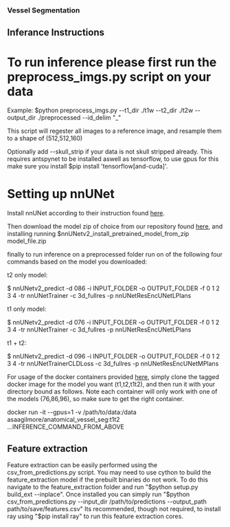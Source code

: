 ### Vessel Segmentation

## Inferance Instructions

# To run inference please first run the preprocess_imgs.py script on your data

Example: $python preprocess_imgs.py --t1_dir ./t1w --t2_dir ./t2w --output_dir ./preprocessed --id_delim "_"

This script will regester all images to a reference image, and resample them to a shape of (512,512,160)

Optionally add --skull_strip if your data is not skull stripped already. This requires antspynet to be installed
aswell as tensorflow, to use gpus for this make sure you install $pip install 'tensorflow[and-cuda]'.

# Setting up nnUNet

Install nnUNet according to their instruction found [here](https://github.com/MIC-DKFZ/nnUNet/blob/master/documentation/installation_instructions.md).

Then download the model zip of choice from our repository found [here](https://doi.org/10.6084/m9.figshare.27040633.v1), and installing running $nnUNetv2_install_pretrained_model_from_zip model_file.zip

finally to run inference on a preprocessed folder run on of the following four commands based on the model you downloaded:

t2 only model:

$ nnUNetv2_predict -d 086 -i INPUT_FOLDER -o OUTPUT_FOLDER -f  0 1 2 3 4 -tr nnUNetTrainer -c 3d_fullres -p nnUNetResEncUNetLPlans

t1 only model:

$ nnUNetv2_predict -d 076 -i INPUT_FOLDER -o OUTPUT_FOLDER -f  0 1 2 3 4 -tr nnUNetTrainer -c 3d_fullres -p nnUNetResEncUNetLPlans

t1 + t2:

$ nnUNetv2_predict -d 096 -i INPUT_FOLDER -o OUTPUT_FOLDER -f  0 1 2 3 4 -tr nnUNetTrainerCLDLoss -c 3d_fullres -p nnUNetResEncUNetMPlans


For usage of the docker containers provided [here](https://hub.docker.com/repository/docker/asaagilmore/anatomical_vessel_seg/tags),
simply clone the tagged docker image for the model you want (t1,t2,t1t2), and then
run it with your directory bound as follows. Note each container will only work with
one of the models (76,86,96), so make sure to get the right container.

docker run -it --gpus=1 -v /path/to/data:/data asaagilmore/anatomical_vessel_seg:t1t2 ...INFERENCE_COMMAND_FROM_ABOVE

## Feature extraction

Feature extraction can be easily performed using the csv_from_predictions.py script. You may need to use cython to build the feature_extraction model if the prebuilt binaries do not work.
To do this navigate to the feature_extraction folder and run "$python setup.py build_ext --inplace". Once installed you can simply run "$python csv_from_predictions.py --input_dir /path/to/predictions --output_path path/to/save/features.csv"
Its recommended, though not required, to install ray using "$pip install ray" to run this feature extraction cores.

